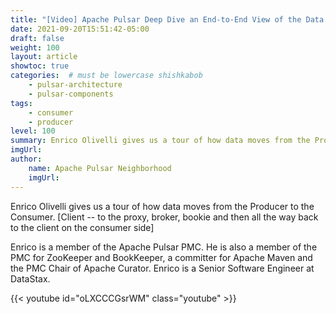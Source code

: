 ```yaml
---
title: "[Video] Apache Pulsar Deep Dive an End-to-End View of the Data Flow"
date: 2021-09-20T15:51:42-05:00
draft: false
weight: 100
layout: article
showtoc: true
categories:  # must be lowercase shishkabob
    - pulsar-architecture
    - pulsar-components
tags:
    - consumer
    - producer
level: 100
summary: Enrico Olivelli gives us a tour of how data moves from the Producer to the Consumer.
imgUrl:
author:
    name: Apache Pulsar Neighborhood
    imgUrl:
---
```


Enrico Olivelli gives us a tour of how data moves from the Producer to the Consumer. [Client -- to the proxy, broker, bookie and then all the way back to the client on the consumer side]

Enrico is a member of the Apache Pulsar PMC. He is also a member of the PMC for ZooKeeper and BookKeeper, a committer for Apache Maven and the PMC Chair of Apache Curator. Enrico is a Senior Software Engineer at DataStax.

{{< youtube id="oLXCCCGsrWM" class="youtube" >}}
